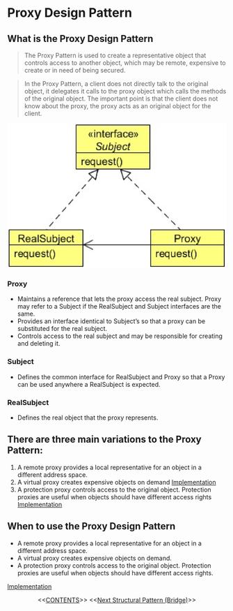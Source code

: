 #   Proxy Design Pattern


##  What is the Proxy Design Pattern
>   The Proxy Pattern is used to create a representative object that controls access to another object, which may be remote, expensive
    to create or in need of being secured.
    
>   In the Proxy Pattern, a client does not directly talk to the original object, it delegates it calls to the proxy object which calls the methods of the original object. The important point is that the client does not know about the proxy, the proxy acts as an original object for the client.
    
![UML diagram](https://github.com/11andrew1991/design_patterns/blob/master/Proxy/img/proxy.PNG)


### Proxy
-   Maintains a reference that lets the proxy access the real subject. Proxy may refer to a Subject if the RealSubject and Subject interfaces are the same.
-   Provides an interface identical to Subject’s so that a proxy can be substituted for the real subject.
-   Controls access to the real subject and may be responsible for creating and deleting it.

### Subject
-   Defines the common interface for RealSubject and Proxy so that a Proxy can be used anywhere a RealSubject is expected.

### RealSubject
-   Defines the real object that the proxy represents.

## There are three main variations to the Proxy Pattern:
1.  A remote proxy provides a local representative for an object in a different address space.
2.  A virtual proxy creates expensive objects on demand [Implementation](https://github.com/11andrew1991/design_patterns/tree/master/Proxy/app/virtualapp)
3.  A protection proxy controls access to the original object. Protection proxies are useful when objects should have different access rights [Implementation](https://github.com/11andrew1991/design_patterns/tree/master/Proxy/app/protectionapp)


##  When to use the Proxy Design Pattern
-   A remote proxy provides a local representative for an object in a different address space.
-   A virtual proxy creates expensive objects on demand.
-   A protection proxy controls access to the original object. Protection proxies are useful when objects should have different access rights.


[Implementation](https://github.com/11andrew1991/design_patterns/tree/master/Proxy/app/)


<p align="center">
  <<<a href="https://github.com/11andrew1991/design_patterns#design-patterns">CONTENTS</a>>>
  <<<a href="https://github.com/11andrew1991/design_patterns/tree/master/Bridge#bridge-design-pattern">Next Structural Pattern (Bridge)</a>>>
</p>